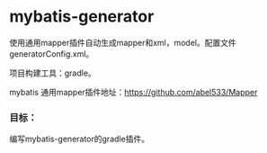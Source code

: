 # mybatis-generator
使用通用mapper插件自动生成mapper和xml，model。配置文件generatorConfig.xml。

项目构建工具：gradle。

mybatis 通用mapper插件地址：https://github.com/abel533/Mapper

### 目标：

编写mybatis-generator的gradle插件。
